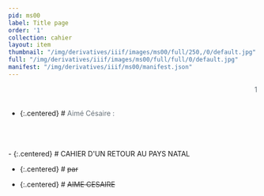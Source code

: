 ```yaml
---
pid: ms00
label: Title page
order: '1'
collection: cahier
layout: item
thumbnail: "/img/derivatives/iiif/images/ms00/full/250,/0/default.jpg"
full: "/img/derivatives/iiif/images/ms00/full/full/0/default.jpg"
manifest: "/img/derivatives/iiif/ms00/manifest.json"
---
```



<div align="right" style='color:#677179'> 1</div> 
<br>

- {:.centered} # <add style='color:#677179'> Aimé Césaire : 
<br>
<br>
<br>
- {:.centered} # CAHIER D'UN RETOUR AU PAYS NATAL

- {:.centered} # <del style='color:#303030'>par</del>

- {:.centered} # <del style='color:#303030'>AIME CESAIRE</del>


